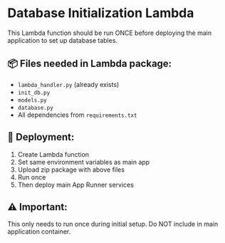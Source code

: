 # Database Initialization Lambda

This Lambda function should be run ONCE before deploying the main application to set up database tables.

## 📦 Files needed in Lambda package:

- `lambda_handler.py` (already exists)
- `init_db.py` 
- `models.py`
- `database.py`
- All dependencies from `requirements.txt`

## 🚀 Deployment:

1. Create Lambda function
2. Set same environment variables as main app
3. Upload zip package with above files
4. Run once
5. Then deploy main App Runner services

## ⚠️ Important:

This only needs to run once during initial setup. Do NOT include in main application container.
